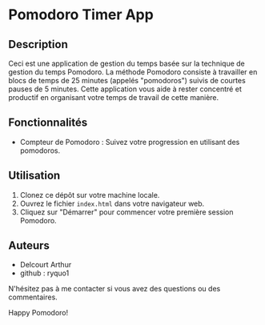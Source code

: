 # Pomodoro Timer App

## Description
Ceci est une application de gestion du temps basée sur la technique de gestion du temps Pomodoro. La méthode Pomodoro consiste à travailler en blocs de temps de 25 minutes (appelés "pomodoros") suivis de courtes pauses de 5 minutes. 
Cette application vous aide à rester concentré et productif en organisant votre temps de travail de cette manière.

## Fonctionnalités
- Compteur de Pomodoro : Suivez votre progression en utilisant des pomodoros.

## Utilisation
1. Clonez ce dépôt sur votre machine locale.
2. Ouvrez le fichier `index.html` dans votre navigateur web.
4. Cliquez sur "Démarrer" pour commencer votre première session Pomodoro.

## Auteurs
- Delcourt Arthur
- github : ryquo1

N'hésitez pas à me contacter si vous avez des questions ou des commentaires.

Happy Pomodoro!
